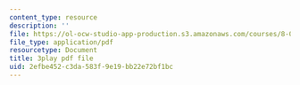 ```yaml
---
content_type: resource
description: ''
file: https://ol-ocw-studio-app-production.s3.amazonaws.com/courses/8-06-quantum-physics-iii-spring-2018/2efbe452c3da583f9e19bb22e72bf1bc_41ee6EsHchA.pdf
file_type: application/pdf
resourcetype: Document
title: 3play pdf file
uid: 2efbe452-c3da-583f-9e19-bb22e72bf1bc
---
```

